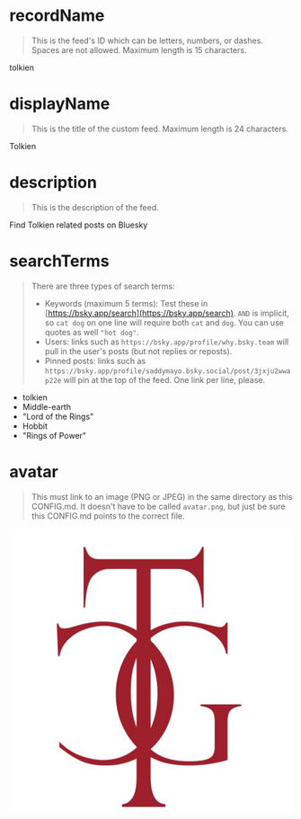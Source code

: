 
# recordName

> This is the feed's ID which can be letters, numbers, or dashes. Spaces are not allowed. Maximum length is 15 characters.

tolkien

# displayName

> This is the title of the custom feed. Maximum length is 24 characters.

Tolkien

# description

> This is the description of the feed.

Find Tolkien related posts on Bluesky

# searchTerms

> There are three types of search terms:
>
> - Keywords (maximum 5 terms): Test these in [https://bsky.app/search](https://bsky.app/search). `AND` is implicit, so `cat dog` on one line will require both `cat` and `dog`. You can use quotes as well `"hot dog"`.
> - Users: links such as `https://bsky.app/profile/why.bsky.team` will pull in the user's posts (but not replies or reposts).
> - Pinned posts: links such as `https://bsky.app/profile/saddymayo.bsky.social/post/3jxju2wwap22e` will pin at the top of the feed. One link per line, please.

- tolkien
- Middle-earth
- "Lord of the Rings"
- Hobbit
- "Rings of Power"


# avatar

> This must link to an image (PNG or JPEG) in the same directory as this CONFIG.md. It doesn't have to be called `avatar.png`, but just be sure this CONFIG.md points to the correct file.

![](tcg-red-avatar.jpg)

